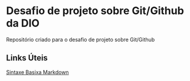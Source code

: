 # Desafio de projeto sobre Git/Github da DIO
Repositório criado para o desafio de projeto sobre Git/Github

## Links Úteis 
[Sintaxe Basixa Markdown](https://www.markdownguide.org/basic-syntax/)
